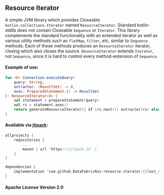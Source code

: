 ## Resource Iterator

A simple JVM library which provides Closeable `kotlin.collections.Iterator` named `ResourceIterator`.
Standard kotlin-stdlib does not contain Closeable `Sequence` or `Iterator`.
This library complements the standard functionality with an extended iterator
as well as various utility methods such as `flatMap`, `filter`, etc, similar to `Sequence` methods.
Each of these methods produces an `ResourceIterator` iterator, closing which also closes the source.
`ResourceIterator` extends `Iterator`, not `Sequence`, since it is hard to control every method-extension of `Sequence`.

#### Example of use:

```kotlin
fun <X> Connection.executeQuery(
    query: String,
    extractor: (ResultSet) -> X,
    exec: PreparedStatement.() -> ResultSet
): ResourceIterator<X> {
    val statement = prepareStatement(query)
    val rs = statement.exec()
    return generateResourceIterator({ if (rs.next()) extractor(rs) else null }) { statement.close() }
}
```

#### Available via [jitpack](https://jitpack.io/#DataFabricRus/textfile-utils):

```kotlin
allprojects {
    repositories {
        ...
        maven { url 'https://jitpack.io' }
    }
}

dependencies {
    implementation 'com.github.DataFabricRus:resource-iterator:{{last_version}}'
}
```

#### Apache License Version 2.0